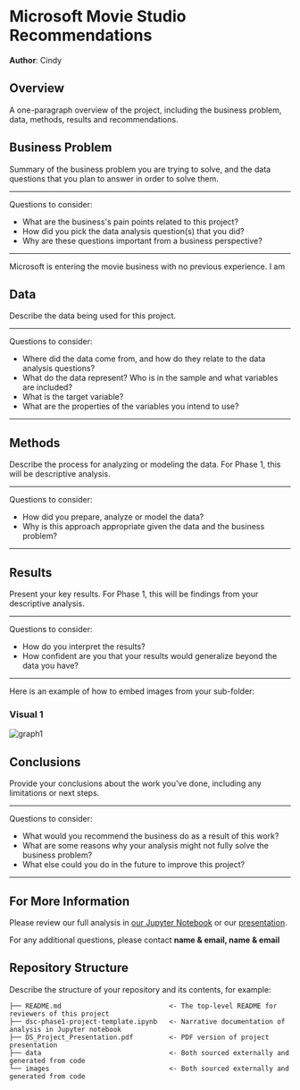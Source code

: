 # Microsoft Movie Studio Recommendations

**Author**: Cindy

## Overview

A one-paragraph overview of the project, including the business problem, data, methods, results and recommendations.

## Business Problem

Summary of the business problem you are trying to solve, and the data questions that you plan to answer in order to solve them.

***
Questions to consider:
* What are the business's pain points related to this project?
* How did you pick the data analysis question(s) that you did?
* Why are these questions important from a business perspective?
***

Microsoft is entering the movie business with no previous experience. I am 


## Data

Describe the data being used for this project.

***
Questions to consider:
* Where did the data come from, and how do they relate to the data analysis questions?
* What do the data represent? Who is in the sample and what variables are included?
* What is the target variable?
* What are the properties of the variables you intend to use?
***

## Methods

Describe the process for analyzing or modeling the data. For Phase 1, this will be descriptive analysis.

***
Questions to consider:
* How did you prepare, analyze or model the data?
* Why is this approach appropriate given the data and the business problem?
***

## Results

Present your key results. For Phase 1, this will be findings from your descriptive analysis.

***
Questions to consider:
* How do you interpret the results?
* How confident are you that your results would generalize beyond the data you have?
***

Here is an example of how to embed images from your sub-folder:

### Visual 1
![graph1](./images/viz1.png)

## Conclusions

Provide your conclusions about the work you've done, including any limitations or next steps.

***
Questions to consider:
* What would you recommend the business do as a result of this work?
* What are some reasons why your analysis might not fully solve the business problem?
* What else could you do in the future to improve this project?
***

## For More Information

Please review our full analysis in [our Jupyter Notebook](./dsc-phase1-project-template.ipynb) or our [presentation](./DS_Project_Presentation.pdf).

For any additional questions, please contact **name & email, name & email**

## Repository Structure

Describe the structure of your repository and its contents, for example:

```
├── README.md                           <- The top-level README for reviewers of this project
├── dsc-phase1-project-template.ipynb   <- Narrative documentation of analysis in Jupyter notebook
├── DS_Project_Presentation.pdf         <- PDF version of project presentation
├── data                                <- Both sourced externally and generated from code
└── images                              <- Both sourced externally and generated from code
```
